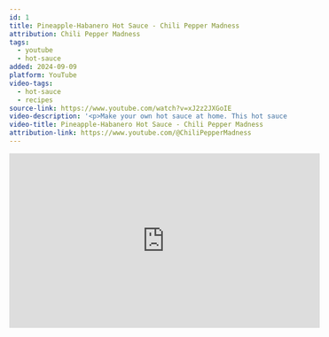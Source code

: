 ```yaml
---
id: 1
title: Pineapple-Habanero Hot Sauce - Chili Pepper Madness
attribution: Chili Pepper Madness
tags:
  - youtube
  - hot-sauce
added: 2024-09-09
platform: YouTube
video-tags:
  - hot-sauce
  - recipes
source-link: https://www.youtube.com/watch?v=xJ2z2JXGoIE
video-description: '<p>Make your own hot sauce at home. This hot sauce recipe is quick and easy, made with habanero peppers, sweet pineapple, cilantro, vinegar, lime juice and salt. It is a thinner sauce, perfect for spicy drinks like Bloody Marys, or you can sprinkle it over anything for a quick blast of sweet and spicy. It is easy to thicken up as well.</p><p>Check out all of my Bold and Zesty Recipes: <a href="https://www.youtube.com/playlist?list=PLCEFD77D654F1F737"><img src="https://www.gstatic.com/youtube/img/watch/yt_favicon.png" /> • Bold and Zesty Recipes</a></p><p>Don''t forget to SUBSCRIBE to my channel! <a href="https://www.youtube.com/user/JalapenoMadnesss?sub_confirmation=1">https://www.youtube.com/user/Jalapeno...</a></p><p>Pineapple-Habanero Hot Sauce - The Recipe</p><p>Ingredients</p><p>5-6 habanero peppers coarsely chopped<br>2 cups chopped pineapple<br>1 handful cilantro leaves rinsed<br>Juice from 1 lime<br>1 cup white vinegar<br>½ teaspoon salt</p><p>Instructions</p><p>Add all ingredients to a food processor and process until smooth. Add to a pot and simmer over low heat for 15 minutes. Cool and strain, if desired. If you want a chunkier hot sauce, skip the straining. Or, strain and add a bit of the pulp back in to your desired consistency. Pour into bottles and refrigerate until ready to use!</p><p>You can print the recipe here: <a href="https://www.youtube.com/redirect?event=video_description&redir_token=QUFFLUhqbWpaeVRvdDlmWUNqaTdVV05RN0lzOEdFWV82UXxBQ3Jtc0tsMkd5cWY4NmljUVZMcDJiaTJaQTM1S29pc0NKSnZkU3diUkRfeXdYNld6TlY5RXhKVmM3YUpVZXN0MXViUWZZc2lTMm83WVlyUm5hNk9IZGUxX3lvUkZqNlAxMUJJSUZ4THJ3RE9tU0lwSTBjVnpVNA&q=http%3A%2F%2Fwww.chilipeppermadness.com%2Fchili-pepper-recipes%2Fhot-sauces%2Fpineapple-habanero-hot-sauce&v=xJ2z2JXGoIE">http://www.chilipeppermadness.com/chi...</a></p><p>Check out all of my Bold and Zesty Recipes: <a href="https://www.youtube.com/playlist?list=PLCEFD77D654F1F737"><img src="https://www.gstatic.com/youtube/img/watch/yt_favicon.png" /> • Bold and Zesty Recipes</a></p><p>Don''t forget to SUBSCRIBE to my channel! <a href="https://www.youtube.com/user/JalapenoMadnesss?sub_confirmation=1">https://www.youtube.com/user/Jalapeno...</a></p>'
video-title: Pineapple-Habanero Hot Sauce - Chili Pepper Madness
attribution-link: https://www.youtube.com/@ChiliPepperMadness
---
```


<iframe width="560" height="315" src="https://www.youtube-nocookie.com/embed/xJ2z2JXGoIE?si=xgH00nkBognMidw-" title="YouTube video player" frameborder="0" allow="accelerometer; autoplay; clipboard-write; encrypted-media; gyroscope; picture-in-picture; web-share" referrerpolicy="strict-origin-when-cross-origin" allowfullscreen></iframe>

